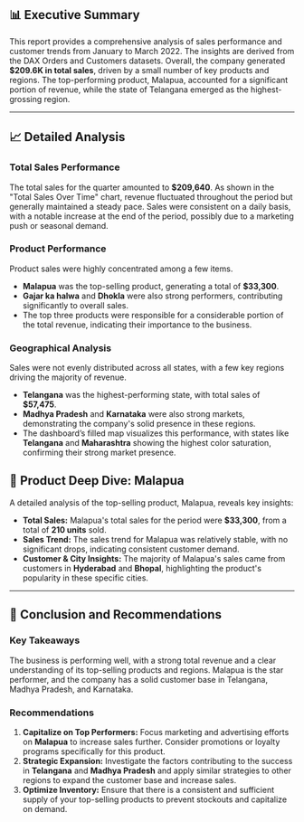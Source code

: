 ## 📊 Executive Summary

This report provides a comprehensive analysis of sales performance and customer trends from January to March 2022. The insights are derived from the DAX Orders and Customers datasets. Overall, the company generated **$209.6K in total sales**, driven by a small number of key products and regions. The top-performing product, Malapua, accounted for a significant portion of revenue, while the state of Telangana emerged as the highest-grossing region.

***

## 📈 Detailed Analysis

### **Total Sales Performance**
The total sales for the quarter amounted to **$209,640**. As shown in the "Total Sales Over Time" chart, revenue fluctuated throughout the period but generally maintained a steady pace. Sales were consistent on a daily basis, with a notable increase at the end of the period, possibly due to a marketing push or seasonal demand.

### **Product Performance**
Product sales were highly concentrated among a few items.
* **Malapua** was the top-selling product, generating a total of **$33,300**.
* **Gajar ka halwa** and **Dhokla** were also strong performers, contributing significantly to overall sales.
* The top three products were responsible for a considerable portion of the total revenue, indicating their importance to the business.

### **Geographical Analysis**
Sales were not evenly distributed across all states, with a few key regions driving the majority of revenue.
* **Telangana** was the highest-performing state, with total sales of **$57,475**.
* **Madhya Pradesh** and **Karnataka** were also strong markets, demonstrating the company's solid presence in these regions.
* The dashboard’s filled map visualizes this performance, with states like **Telangana** and **Maharashtra** showing the highest color saturation, confirming their strong market presence.

## 🔎 Product Deep Dive: Malapua
A detailed analysis of the top-selling product, Malapua, reveals key insights:
* **Total Sales:** Malapua's total sales for the period were **$33,300**, from a total of **210 units** sold.
* **Sales Trend:** The sales trend for Malapua was relatively stable, with no significant drops, indicating consistent customer demand.
* **Customer & City Insights:** The majority of Malapua's sales came from customers in **Hyderabad** and **Bhopal**, highlighting the product's popularity in these specific cities.

***

## 📝 Conclusion and Recommendations

### **Key Takeaways**
The business is performing well, with a strong total revenue and a clear understanding of its top-selling products and regions. Malapua is the star performer, and the company has a solid customer base in Telangana, Madhya Pradesh, and Karnataka.

### **Recommendations**
1.  **Capitalize on Top Performers:** Focus marketing and advertising efforts on **Malapua** to increase sales further. Consider promotions or loyalty programs specifically for this product.
2.  **Strategic Expansion:** Investigate the factors contributing to the success in **Telangana** and **Madhya Pradesh** and apply similar strategies to other regions to expand the customer base and increase sales.
3.  **Optimize Inventory:** Ensure that there is a consistent and sufficient supply of your top-selling products to prevent stockouts and capitalize on demand.
